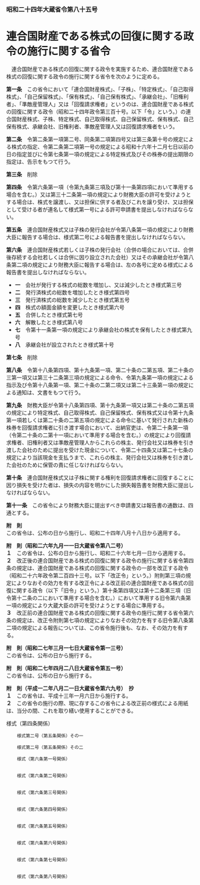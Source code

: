 ### 昭和二十四年大蔵省令第八十五号  
# 連合国財産である株式の回復に関する政令の施行に関する省令  
　連合国財産である株式の回復に関する政令を実施するため、連合国財産である株式の回復に関する政令の施行に関する省令を次のように定める。  
  
**第一条**　この省令において「連合国財産株式」、「子株」、「特定株式」、「自己取得株式」、「自己保留株式」、「保有株式」、「自己保有株式」、「承継会社」、「旧権利者」、「準敵産管理人」又は「回復請求権者」というのは、連合国財産である株式の回復に関する政令（昭和二十四年政令第三百十号。以下「令」という。）の連合国財産株式、子株、特定株式、自己取得株式、自己保留株式、保有株式、自己保有株式、承継会社、旧権利者、準敵産管理人又は回復請求権者をいう。  
  
**第二条**　令第二条第一項第二号、同条第二項第四号又は第三条第十号の規定による株式の指定、令第二条第二項第一号の規定による昭和十六年十二月七日以前の日の指定並びに令第七条第一項の規定による特定株式及びその株券の提出期限の指定は、告示をもつて行う。  
  
**第三条**　削除  
  
**第四条**　令第六条第一項（令第九条第三項及び第十一条第四項において準用する場合を含む。）又は第三十二条第一項の規定により財務大臣の許可を受けようとする場合は、株式を譲渡し、又は担保に供する者及びこれを譲り受け、又は担保として受ける者が連名して様式第一号による許可申請書を提出しなければならない。  
  
**第五条**　連合国財産株式又は子株の発行会社が令第八条第一項の規定により財務大臣に報告する場合は、様式第二号による報告書を提出しなければならない。  
  
**第六条**　連合国財産株式若しくは子株の発行会社（合併の場合においては、合併後存続する会社若しくは合併に因り設立された会社）又はその承継会社が令第八条第二項の規定により財務大臣に報告する場合は、左の各号に定める様式による報告書を提出しなければならない。  
* **一**　会社が発行する株式の総数を増加し、又は減少したとき様式第三号  
* **二**　発行済株式の総数を増加したとき様式第四号  
* **三**　発行済株式の総数を減少したとき様式第五号  
* **四**　株式の額面金額を変更したとき様式第六号  
* **五**　合併したとき様式第七号  
* **六**　解散したとき様式第八号  
* **七**　令第十一条第一項の規定により承継会社の株式を保有したとき様式第九号  
* **八**　承継会社が設立されたとき様式第十号  
  
**第七条**　削除  
  
**第八条**　令第十八条第四項、第十九条第一項、第二十条の二第五項、第二十条の三第一項又は第三十二条第三項の規定による命令、令第九条第一項の規定による指示及び令第十八条第一項、第二十条の二第二項又は第二十三条第一項の規定による通知は、文書をもつて行う。  
  
**第九条**　財務大臣が令第十八条第四項、第十九条第一項又は第二十条の二第五項の規定により特定株式、自己取得株式、自己保留株式、保有株式又は令第十九条第一項若しくは第二十条の二第五項の規定による命令に基いて発行された新株の株券を回復請求権者に引き渡す場合において、出納官吏は、令第二十条第一項（令第二十条の二第十一項において準用する場合を含む。）の規定により回復請求権者、旧権利者又は準敵産管理人からこれらの株主、発行会社又は株券を引き渡した会社のために提出を受けた現金について、令第二十四条又は第二十七条の規定により当該現金を支払うまで、これらの株主、発行会社又は株券を引き渡した会社のために保管の責に任じなければならない。  
  
**第十条**　連合国財産株式又は子株に関する権利を回復請求権者に回復することに因り損失を受けた者は、損失の内容を明かにした損失報告書を財務大臣に提出しなければならない。  
  
**第十一条**　この省令により財務大臣に提出すべき申請書又は報告書の通数は、四通とする。  
  
**附　則**  
この省令は、公布の日から施行し、昭和二十四年八月十八日から適用する。  
  
**附　則（昭和二六年九月一一日大蔵省令第八二号）**  
**１**　この省令は、公布の日から施行し、昭和二十六年七月一日から適用する。  
**２**　改正後の連合国財産である株式の回復に関する政令の施行に関する省令第四条の規定は、連合国財産である株式の回復に関する政令の一部を改正する政令（昭和二十六年政令第二百四十三号。以下「改正令」という。）附則第三項の規定によりなおその効力を有する改正令による改正前の連合国財産である株式の回復に関する政令（以下「旧令」という。）第十条第四項又は第十二条第三項（旧令第十二条の二において準用する場合を含む。）において準用する旧令第六条第一項の規定により大蔵大臣の許可を受けようとする場合に準用する。  
**３**　改正前の連合国財産である株式の回復に関する政令の施行に関する省令第六条の規定は、改正令附則第七項の規定によりなおその効力を有する旧令第八条第二項の規定による報告については、この省令施行後も、なお、その効力を有する。  
  
**附　則（昭和二七年三月一七日大蔵省令第一三号）**  
この省令は、公布の日から施行する。  
  
**附　則（昭和二七年四月二八日大蔵省令第五一号）**  
この省令は、公布の日から施行する。  
  
**附　則（平成一二年八月二一日大蔵省令第六九号）　抄**  
**１**　この省令は、平成十三年一月六日から施行する。  
**２**　この省令の施行の際、現に存するこの省令による改正前の様式による用紙は、当分の間、これを取り繕い使用することができる。  
  
様式（第四条関係）  

          
        様式第二号（第五条関係）その一
          
        様式第二号（第五条関係）その二
          
        様式（第六条第一号関係）  

          
        様式（第六条第二号関係）  

          
        様式（第六条第三号関係）  

          
        様式（第六条第四号関係）  

          
        様式（第六条第五号関係）  

          
        様式（第六条第六号関係）  

          
        様式（第六条第七号関係）  

          
        様式（第六条第八号関係）  

          
        